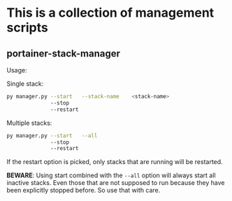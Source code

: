 # This is a collection of management scripts

## portainer-stack-manager

Usage:


Single stack:
```bash
py manager.py --start   --stack-name    <stack-name>
              --stop
              --restart
```

Multiple stacks:
```bash
py manager.py --start   --all
              --stop
              --restart
```

If the restart option is picked, only stacks that are running will be restarted.

**BEWARE**: Using start combined with the `--all` option will always start all inactive stacks.
Even those that are not supposed to run because they have been explicitly stopped before. So use that with care.


